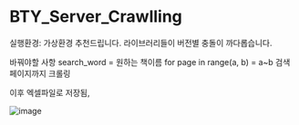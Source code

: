 # BTY_Server_Crawlling

실행환경:
가상환경 추천드립니다. 라이브러리들이 버전별 충돌이 까다롭습니다.


바꿔야할 사항
search_word = 원하는 책이름
for page in range(a, b) = a~b 검색페이지까지 크롤링

이후 엑셀파일로 저장됨,


![image](https://github.com/Robomance-BTY/BTY_Server_Crawlling/assets/118197691/649493e8-d2ea-463e-abde-e28f624e2b38)
